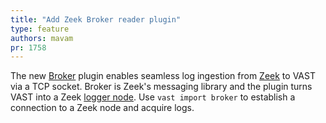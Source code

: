 ```yaml
---
title: "Add Zeek Broker reader plugin"
type: feature
authors: mavam
pr: 1758
---
```


The new [Broker](https://github.com/zeek/broker) plugin enables seamless log
ingestion from [Zeek](https://github.com/zeek/zeek) to VAST via a TCP socket.
Broker is Zeek's messaging library and the plugin turns VAST into a Zeek [logger
node](https://docs.zeek.org/en/master/frameworks/cluster.html#logger). Use
`vast import broker` to establish a connection to a Zeek node and acquire logs.
